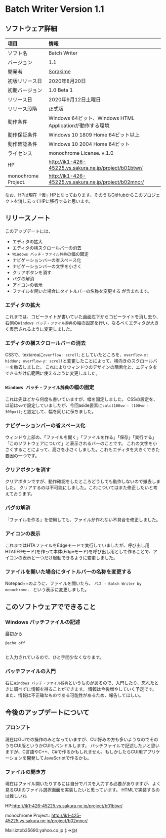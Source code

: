 # Batch Writer Version 1.1


## ソフトウェア詳細
|項目|情報|
|:-|:-|
|ソフト名|Batch Writer|
|バージョン|1.1|
|開発者|[Sorakime](https://sorakime.theblog.me/)|
|初版リリース日|2020年8月20日|
|初期バージョン|1.0 Beta 1|
|リリース日|2020年9月12日土曜日|
|リリース段階|正式版|
|動作条件|Windows 64ビット、Windows HTML Applicationが動作する環境|
|動作保証条件|Windows 10 1809 Home 64ビット以上|
|動作確認条件|Windows 10 2004 Home 64ビット|
|ライセンス|monochrome License. v.1.0|
|HP| http://ik1-426-45225.vs.sakura.ne.jp/project/b01btwr/|
|monochrome Project.|http://ik1-426-45225.vs.sakura.ne.jp/project/b02mncr/|

なお、HPは現在「仮」HPとなっております。そのうちGitHubからこのプロジェクトを消し去ってHPに移行すると思います。

## リリースノート
このアップデートには、
* エディタの拡大
* エディタの横スクロールバーの消去
* `Windows バッチ・ファイル辞典`の幅の固定
* ナビゲーションバーの省スペース化
* ナビゲーションバーの文字を小さく
* クリアボタンを消す
* バグの解消
* アイコンの表示
* ファイルを開いた場合にタイトルバーの名称を変更する
が含まれます。

### エディタの拡大
これまでは、コピーライトが書いていた画面左下からコピーライトを消し去り、右側の`Windows バッチ・ファイル辞典`の幅の固定を行い、なるべくエディタが大きく表示されるように変更しました。

### エディタの横スクロールバーの消去
CSSで、textareaに`overflow: scroll;`としていたところを、`overflow-x: hidden; overflow-y: scroll`と変更したことによって、横向きのスクロールバーを撤去しました。
これによりウィンドウのデザインの簡素化と、エディタをできるだけ広範囲に使えるように変更しました。

### `Windows バッチ・ファイル辞典`の幅の固定
これは先ほどから何度も書いていますが、幅を固定しました。
CSSの設定を、以前は`vw`で設定していましたが、今回aside要素に`calc(100vw - (100vw - 300px));`と設定して、幅を同じに保ちました。

### ナビゲーションバーの省スペース化
ウィンドウ上部の、「ファイルを開く」「ファイルを作る」「保存」「実行する」「このソフトウェアについて」と表示されるバーのことです。
これの文字を小さくすることによって、高さを小さくしました。これもエディタを大きくできた要因の一つです。

### クリアボタンを消す
クリアボタンですが、動作確認をしたところどうしても動作しないので撤去しました。
クリアするのは不可能にしました。これについてはまた修正したいと考えております。

### バグの解消
「ファイルを作る」を使用しても、ファイルが作れない不具合を修正しました。

### アイコンの表示
これまではHTAファイルをEdgeモードで実行していましたが、呼び出し用HTA(IE9モード)を作って本体(Edgeモード)を呼び出し用として作ることで、アイコンの表示と一つだけ起動できるように変更しました。

### ファイルを開いた場合にタイトルバーの名称を変更する
Notepad++のように、ファイルを開いたら、
```パス - Batch Writer by monochrome. ```
という表示に変更しました。


## このソフトウェアでできること
### Windows バッチファイルの記述
最初から
```plane:
@echo off


```
と入力されているので、ひと手間少なくなります。

### バッチファイルの入門
右に`Windows バッチ・ファイル辞典`というものがあるので、入門したり、忘れたときに調べずに情報を得ることができます。
情報は今後増やしていく予定です。
また、情報は不正確なものである可能性があるため、報告してほしい。

## 今後のアップデートについて
### プロンプト
現在はGUIでの操作のみとなっていますが、CUI好みの方も多いようなのでそのうちCUI版というかCUIもバンドルします。
バッチファイルで記述したいと思いますが、C言語やC++、C#で作るかもしれません。もしかしたらCUI用アプリケーションを開発してJavaScriptで作るかも。

### ファイルの開き方
現在はファイル開いたりするには自分でパスを入力する必要がありますが、よく見るGUIのファイル選択画面を実装したいと思っています。
HTMLで実装するのは難しいね

HP:http://ik1-426-45225.vs.sakura.ne.jp/project/b01btwr/

monochrome Project.: http://ik1-425-45225.vs.sakura.ne.jp/project/b02mncr/

Mail:iztob35690:yahoo.co.jp (:->@)

